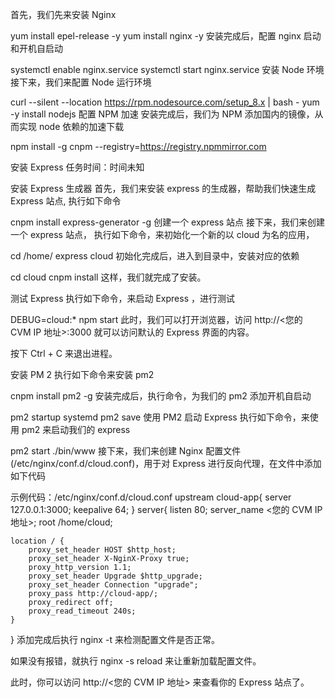 首先，我们先来安装 Nginx

yum install epel-release -y
yum install nginx -y
安装完成后，配置 nginx 启动和开机自启动

systemctl enable nginx.service 
systemctl start nginx.service
安装 Node 环境
接下来，我们来配置 Node 运行环境

curl --silent --location https://rpm.nodesource.com/setup_8.x |  bash -
yum -y install nodejs
配置 NPM 加速
安装完成后，我们为 NPM 添加国内的镜像，从而实现 node 依赖的加速下载

npm install -g cnpm --registry=https://registry.npmmirror.com




安装 Express
任务时间：时间未知

安装 Express 生成器
首先，我们来安装 express 的生成器，帮助我们快速生成 Express 站点, 执行如下命令

cnpm install express-generator -g
创建一个 express 站点
接下来，我们来创建一个 express 站点， 执行如下命令，来初始化一个新的以 cloud 为名的应用，

cd /home/
express cloud
初始化完成后，进入到目录中，安装对应的依赖

cd cloud 
cnpm install
这样，我们就完成了安装。

测试 Express
执行如下命令，来启动 Express ，进行测试

DEBUG=cloud:* npm start
此时，我们可以打开浏览器，访问 http://<您的 CVM IP 地址>:3000 就可以访问默认的 Express 界面的内容。

按下 Ctrl + C 来退出进程。

安装 PM 2
执行如下命令来安装 pm2

cnpm install pm2 -g
安装完成后，执行命令，为我们的 pm2 添加开机自启动

pm2 startup systemd 
pm2 save
使用 PM2 启动 Express
执行如下命令，来使用 pm2 来启动我们的 express

pm2 start ./bin/www
接下来，我们来创建 Nginx 配置文件(/etc/nginx/conf.d/cloud.conf)，用于对 Express 进行反向代理，在文件中添加如下代码

示例代码：/etc/nginx/conf.d/cloud.conf
upstream cloud-app{
    server 127.0.0.1:3000;
    keepalive 64;
}
server{
    listen 80;
    server_name <您的 CVM IP 地址>;
    root /home/cloud;

    location / {
        proxy_set_header HOST $http_host;
        proxy_set_header X-NginX-Proxy true;
        proxy_http_version 1.1;
        proxy_set_header Upgrade $http_upgrade;
        proxy_set_header Connection "upgrade";
        proxy_pass http://cloud-app/;
        proxy_redirect off;
        proxy_read_timeout 240s;
    }

}
添加完成后执行 nginx -t 来检测配置文件是否正常。

如果没有报错，就执行 nginx -s reload 来让重新加载配置文件。

此时，你可以访问 http://<您的 CVM IP 地址> 来查看你的 Express 站点了。

